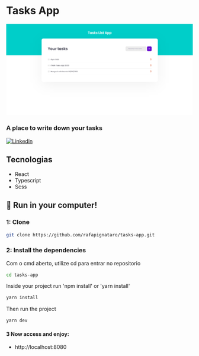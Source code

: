<br />
<h1>Tasks App</h1>
<div align="center">
<img src = "https://raw.githubusercontent.com/rafapignataro/tasks-app/main/src/assets/appScreenshot.png" />
</div>
<h3>A place to write down your tasks</h3>
<a href="https://www.linkedin.com/in/rafael-pignataro/"><img alt="Linkedin" src="https://img.shields.io/badge/-Linkedin-blue" /></a>
</p>

## Tecnologias
 - React
 - Typescript
 - Scss

## :rocket: Run in your computer!

### 1: Clone

```sh
git clone https://github.com/rafapignataro/tasks-app.git
```

### 2: Install the dependencies

Com o cmd aberto, utilize cd para entrar no repositorio

```sh
cd tasks-app
```

Inside your project run 'npm install' or 'yarn install'

```sh
yarn install
```

Then run the project

```sh
yarn dev
```

#### 3 Now access and enjoy:

- http://localhost:8080
